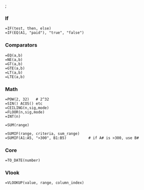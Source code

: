 ;

### If

    =IF(test, then, else)
    =IF(EQ(A1, "paid"), "true", "false")

### Comparators

    =EQ(a,b)
    =NE(a,b)
    =GT(a,b)
    =GTE(a,b)
    =LT(a,b)
    =LTE(a,b)

### Math

    =POW(2, 32)   # 2^32
    =SIN() ACOS() etc
    =CEILING(n,sig,mode)
    =FLOOR(n,sig,mode)
    =INT(n)

    =SUM(range)

    =SUMIF(range, criteria, sum_range)
    =SUMIF(A1:A5, ">300", B1:B5)          # if A# is >300, use B#

### Core

    =TO_DATE(number)

### Vlook

    =VLOOKUP(value, range, column_index)
